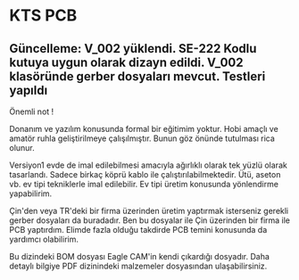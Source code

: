 # KTS PCB 

Güncelleme: 
V_002 yüklendi. SE-222 Kodlu kutuya uygun olarak dizayn edildi. 
V_002 klasöründe gerber dosyaları mevcut. Testleri yapıldı
-------------------------------------------------------------
Önemli not ! 

Donanım ve yazılım konusunda formal bir eğitimim yoktur. 
Hobi amaçlı ve amatör ruhla geliştirilmeye çalışılmıştır. 
Bunun göz önünde tutulması rica olunur. 

Versiyon1 evde de imal edilebilmesi amacıyla ağırlıklı olarak tek yüzlü olarak tasarlandı. 
Sadece birkaç köprü kablo ile çalıştırılabilmektedir. 
Ütü, aseton vb. ev tipi tekniklerle imal edilebilir. 
Ev tipi üretim konusunda yönlendirme yapabilirim. 

Çin'den veya TR'deki bir firma üzerinden üretim yaptırmak isterseniz 
gerekli gerber dosyaları da buradadır. 
Ben bu dosyalar ile Çin üzerinden bir firma ile PCB yaptırdım. 
Elimde fazla olduğu takdirde PCB temini konusunda da yardımcı olabilirim. 

Bu dizindeki BOM dosyası Eagle CAM'in kendi çıkardığı dosyadır. 
Daha detaylı bilgiye PDF dizinindeki malzemeler dosyasından ulaşabilirsiniz. 




